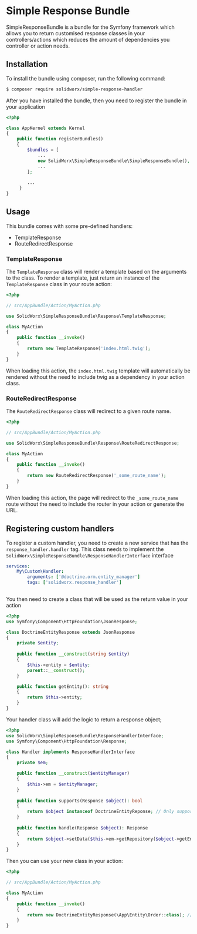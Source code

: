 Simple Response Bundle
======================

SimpleResponseBundle is a bundle for the Symfony framework which allows you to return customised response classes in your controllers/actions which reduces the amount of dependencies you controller or action needs.

Installation
------------

To install the bundle using composer, run the following command:

```bash
$ composer require solidworx/simple-response-handler
```

After you have installed the bundle, then you need to register the bundle in your application

```php
<?php

class AppKernel extends Kernel
{
    public function registerBundles()
    {
        $bundles = [
            ...
            new SolidWorx\SimpleResponseBundle\SimpleResponseBundle(),
            ...
        ];
        
        ...        
     }
}
```

Usage
-----

This bundle comes with some pre-defined handlers:

* TemplateResponse
* RouteRedirectResponse

### TemplateResponse

The `TemplateResponse` class will render a template based on the arguments to the class.
To render a template, just return an instance of the `TemplateResponse` class in your route action:

```php
<?php

// src/AppBundle/Action/MyAction.php

use SolidWorx\SimpleResponseBundle\Response\TemplateResponse;

class MyAction
{
    public function __invoke()
    {
        return new TemplateResponse('index.html.twig');
    }
}

```

When loading this action, the `index.html.twig` template will automatically be rendered without the need to include twig as a dependency in your action class.

### RouteRedirectResponse

The `RouteRedirectResponse` class will redirect to a given route name.

```php
<?php

// src/AppBundle/Action/MyAction.php

use SolidWorx\SimpleResponseBundle\Response\RouteRedirectResponse;

class MyAction
{
    public function __invoke()
    {
        return new RouteRedirectResponse('_some_route_name');
    }
}

```

When loading this action, the page will redirect to the `_some_route_name` route without the need to include the router in your action or generate the URL.

Registering custom handlers
---------------------------

To register a custom handler, you need to create a new service that has the `response_handler.handler` tag.
This class needs to implement the `SolidWorx\SimpleResponseBundle\ResponseHandlerInterface` interface

```yml
services:
    My\Custom\Handler:
        arguments: ['@doctrine.orm.entity_manager']
        tags: ['solidworx.response_handler']
            
```

You then need to create a class that will be used as the return value in your action


```php
<?php
use Symfony\Component\HttpFoundation\JsonResponse;

class DoctrineEntityResponse extends JsonResponse
{
    private $entity;
    
    public function __construct(string $entity)
    {
        $this->entity = $entity;
        parent::__construct();
    }

    public function getEntity(): string
    {
        return $this->entity;
    }
}      
```

Your handler class will add the logic to return a response object;

```php
<?php
use SolidWorx\SimpleResponseBundle\ResponseHandlerInterface;
use Symfony\Component\HttpFoundation\Response;

class Handler implements ResponseHandlerInterface
{
    private $em;

    public function __construct($entityManager)
    {
        $this->em = $entityManager;
    }
    
    public function supports(Response $object): bool
    {
        return $object instanceof DoctrineEntityReponse; // Only support responses of this type
    }
    
    public function handle(Response $object): Response
    {
        return $object->setData($this->em->getRepository($object->getEntity())->findAll()); // Return all records in the entity as a JSON response
    }
}
```

Then you can use your new class in your action:

```php
<?php

// src/AppBundle/Action/MyAction.php

class MyAction
{
    public function __invoke()
    {
        return new DoctrineEntityResponse(\App\Entity\Order::class); // Pass the Order entity which will return all orders in a JSON response
    }
}

```

